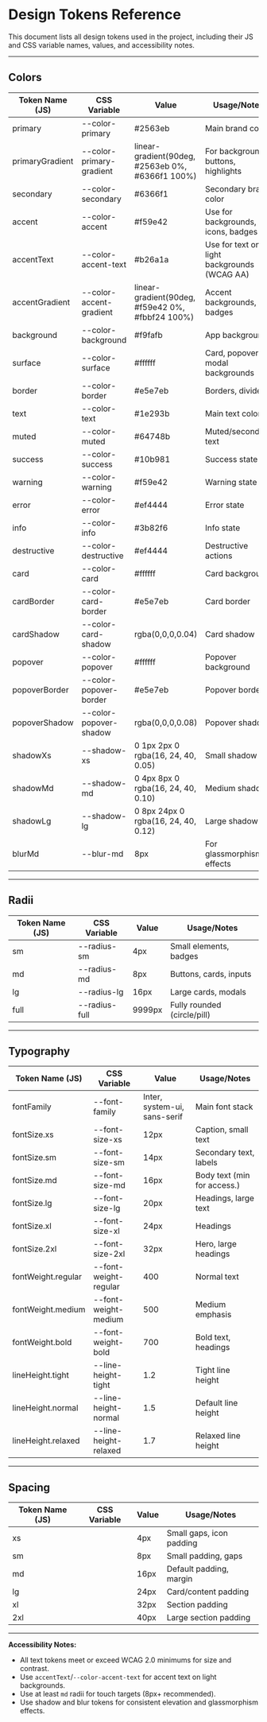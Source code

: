 # Design Tokens Reference

This document lists all design tokens used in the project, including their JS and CSS variable names, values, and accessibility notes.

---

## Colors

| Token Name (JS)      | CSS Variable              | Value                                      | Usage/Notes                                  |
|----------------------|---------------------------|--------------------------------------------|----------------------------------------------|
| primary              | --color-primary           | #2563eb                                    | Main brand color                             |
| primaryGradient      | --color-primary-gradient  | linear-gradient(90deg, #2563eb 0%, #6366f1 100%) | For backgrounds, buttons, highlights   |
| secondary            | --color-secondary         | #6366f1                                    | Secondary brand color                        |
| accent               | --color-accent            | #f59e42                                    | Use for backgrounds, icons, badges           |
| accentText           | --color-accent-text       | #b26a1a                                    | Use for text on light backgrounds (WCAG AA)  |
| accentGradient       | --color-accent-gradient   | linear-gradient(90deg, #f59e42 0%, #fbbf24 100%) | Accent backgrounds, badges            |
| background           | --color-background        | #f9fafb                                    | App background                               |
| surface              | --color-surface           | #ffffff                                    | Card, popover, modal backgrounds             |
| border               | --color-border            | #e5e7eb                                    | Borders, dividers                            |
| text                 | --color-text              | #1e293b                                    | Main text color                              |
| muted                | --color-muted             | #64748b                                    | Muted/secondary text                         |
| success              | --color-success           | #10b981                                    | Success state                                |
| warning              | --color-warning           | #f59e42                                    | Warning state                                |
| error                | --color-error             | #ef4444                                    | Error state                                  |
| info                 | --color-info              | #3b82f6                                    | Info state                                   |
| destructive          | --color-destructive       | #ef4444                                    | Destructive actions                          |
| card                 | --color-card              | #ffffff                                    | Card background                              |
| cardBorder           | --color-card-border       | #e5e7eb                                    | Card border                                  |
| cardShadow           | --color-card-shadow       | rgba(0,0,0,0.04)                           | Card shadow                                  |
| popover              | --color-popover           | #ffffff                                    | Popover background                           |
| popoverBorder        | --color-popover-border    | #e5e7eb                                    | Popover border                               |
| popoverShadow        | --color-popover-shadow    | rgba(0,0,0,0.08)                           | Popover shadow                               |
| shadowXs             | --shadow-xs               | 0 1px 2px 0 rgba(16, 24, 40, 0.05)         | Small shadow                                 |
| shadowMd             | --shadow-md               | 0 4px 8px 0 rgba(16, 24, 40, 0.10)         | Medium shadow                                |
| shadowLg             | --shadow-lg               | 0 8px 24px 0 rgba(16, 24, 40, 0.12)        | Large shadow                                 |
| blurMd               | --blur-md                 | 8px                                       | For glassmorphism effects                    |

---

## Radii

| Token Name (JS) | CSS Variable   | Value    | Usage/Notes                  |
|-----------------|----------------|----------|------------------------------|
| sm              | --radius-sm    | 4px      | Small elements, badges       |
| md              | --radius-md    | 8px      | Buttons, cards, inputs       |
| lg              | --radius-lg    | 16px     | Large cards, modals          |
| full            | --radius-full  | 9999px   | Fully rounded (circle/pill)  |

---

## Typography

| Token Name (JS) | CSS Variable         | Value                        | Usage/Notes                  |
|-----------------|----------------------|------------------------------|------------------------------|
| fontFamily      | --font-family        | Inter, system-ui, sans-serif | Main font stack              |
| fontSize.xs     | --font-size-xs       | 12px                         | Caption, small text          |
| fontSize.sm     | --font-size-sm       | 14px                         | Secondary text, labels       |
| fontSize.md     | --font-size-md       | 16px                         | Body text (min for access.)  |
| fontSize.lg     | --font-size-lg       | 20px                         | Headings, large text         |
| fontSize.xl     | --font-size-xl       | 24px                         | Headings                     |
| fontSize.2xl    | --font-size-2xl      | 32px                         | Hero, large headings         |
| fontWeight.regular | --font-weight-regular | 400                      | Normal text                  |
| fontWeight.medium  | --font-weight-medium  | 500                      | Medium emphasis              |
| fontWeight.bold    | --font-weight-bold    | 700                      | Bold text, headings          |
| lineHeight.tight   | --line-height-tight   | 1.2                      | Tight line height            |
| lineHeight.normal  | --line-height-normal  | 1.5                      | Default line height          |
| lineHeight.relaxed | --line-height-relaxed | 1.7                      | Relaxed line height          |

---

## Spacing

| Token Name (JS) | CSS Variable   | Value    | Usage/Notes                  |
|-----------------|----------------|----------|------------------------------|
| xs              |                | 4px      | Small gaps, icon padding     |
| sm              |                | 8px      | Small padding, gaps          |
| md              |                | 16px     | Default padding, margin      |
| lg              |                | 24px     | Card/content padding         |
| xl              |                | 32px     | Section padding              |
| 2xl             |                | 40px     | Large section padding        |

---

**Accessibility Notes:**
- All text tokens meet or exceed WCAG 2.0 minimums for size and contrast.
- Use `accentText`/`--color-accent-text` for accent text on light backgrounds.
- Use at least `md` radii for touch targets (8px+ recommended).
- Use shadow and blur tokens for consistent elevation and glassmorphism effects. 